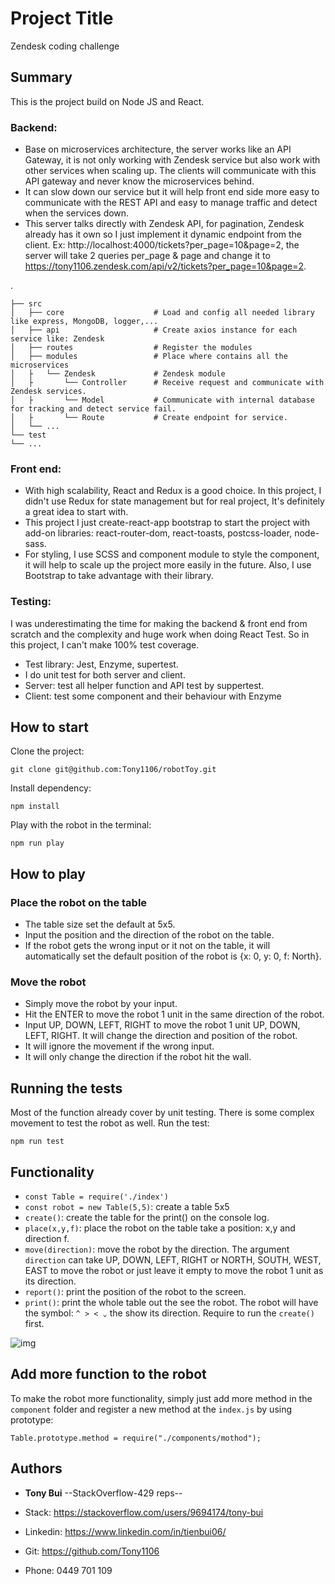 # Project Title

Zendesk coding challenge

## Summary

This is the project build on Node JS and React. 

### Backend: 
- Base on microservices architecture, the server works like an API Gateway, it is not only working with Zendesk service but also work with other services when scaling up. The clients will communicate with this API gateway and never know the microservices behind. 
- It can slow down our service but it will help front end side more easy to communicate with the REST API and easy to manage traffic and detect when the services down.
- This server talks directly with Zendesk API, for pagination, Zendesk already has it own so I just implement it dynamic endpoint from the client. Ex: http://localhost:4000/tickets?per_page=10&page=2, the server will take 2 queries per_page & page and change it to https://tony1106.zendesk.com/api/v2/tickets?per_page=10&page=2.

.

    ├── src                    
    │   ├── core                    # Load and config all needed library like express, MongoDB, logger,... 
    │   ├── api                     # Create axios instance for each service like: Zendesk
    │   ├── routes                  # Register the modules
    │   ├── modules                 # Place where contains all the microservices 
    │   ├   └── Zendesk             # Zendesk module
    │   ├       └── Controller      # Receive request and communicate with Zendesk services.
    │   ├       └── Model           # Communicate with internal database for tracking and detect service fail.
    │   ├       └── Route           # Create endpoint for service.
    │   └── ...                 
    └── test
    └── ...

### Front end: 
- With high scalability, React and Redux is a good choice. In this project, I didn't use Redux for state management but for real project, It's definitely a great idea to start with. 
- This project I just create-react-app bootstrap to start the project with add-on libraries: react-router-dom, react-toasts, postcss-loader, node-sass.
- For styling, I use SCSS and component module to style the component, it will help to scale up the project more easily in the future. Also, I use Bootstrap to take advantage with their library.

### Testing: 
I was underestimating the time for making the backend & front end from scratch and the complexity and huge work when doing React Test. So in this project, I can't make 100% test coverage. 
- Test library: Jest, Enzyme, supertest.
- I do unit test for both server and client.
- Server: test all helper function and API test by suppertest.
- Client: test some component and their behaviour with Enzyme



## How to start
Clone the project:

```
git clone git@github.com:Tony1106/robotToy.git
```

Install dependency:

```
npm install
```

Play with the robot in the terminal:

```
npm run play
```

## How to play

### Place the robot on the table

- The table size set the default at 5x5.
- Input the position and the direction of the robot on the table.
- If the robot gets the wrong input or it not on the table, it will automatically set the default position of the robot is {x: 0, y: 0, f: North}.

### Move the robot

- Simply move the robot by your input.
- Hit the ENTER to move the robot 1 unit in the same direction of the robot.
- Input UP, DOWN, LEFT, RIGHT to move the robot 1 unit UP, DOWN, LEFT, RIGHT. It will change the direction and position of the robot.
- It will ignore the movement if the wrong input.
- It will only change the direction if the robot hit the wall.

## Running the tests

Most of the function already cover by unit testing.
There is some complex movement to test the robot as well.
Run the test:

```
npm run test
```

## Functionality

- `const Table = require('./index')`
- `const robot = new Table(5,5)`: create a table 5x5
- `create()`: create the table for the print() on the console log.
- `place(x,y,f)`: place the robot on the table take a position: x,y and direction f.
- `move(direction)`: move the robot by the direction. The argument `direction` can take UP, DOWN, LEFT, RIGHT or NORTH, SOUTH, WEST, EAST to move the robot or just leave it empty to move the robot 1 unit as its direction.
- `report()`: print the position of the robot to the screen.
- `print()`: print the whole table out the see the robot. The robot will have the symbol: `^ > < ⌄` the show its direction. Require to run the `create()` first.

![img](https://i.imgur.com/tbtITnZ.png)

## Add more function to the robot

To make the robot more functionality, simply just add more method in the `component` folder and register a new method at the `index.js` by using prototype:

```
Table.prototype.method = require("./components/mothod");
```

## Authors

- **Tony Bui** --StackOverflow-429 reps--
- Stack: https://stackoverflow.com/users/9694174/tony-bui

- Linkedin: https://www.linkedin.com/in/tienbui06/

- Git: https://github.com/Tony1106
- Phone: 0449 701 109
